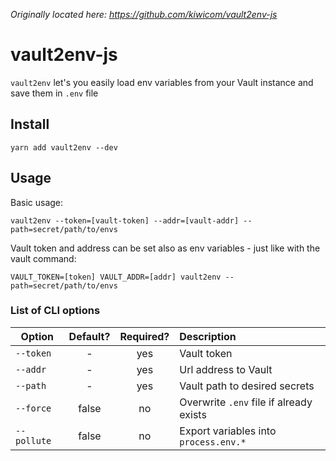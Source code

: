 _Originally located here: https://github.com/kiwicom/vault2env-js_

# vault2env-js

`vault2env` let's you easily load env variables from your Vault instance and save them in `.env` file

## Install

`yarn add vault2env --dev`

## Usage

Basic usage:

`vault2env --token=[vault-token] --addr=[vault-addr] --path=secret/path/to/envs`

Vault token and address can be set also as env variables - just like with the vault command:

`VAULT_TOKEN=[token] VAULT_ADDR=[addr] vault2env --path=secret/path/to/envs`

### List of CLI options

| Option        | Default?   | Required? | Description                               |
| ------------- |:----------:|:---------:|:------------------------------------------|
| `--token`     | -          | yes       | Vault token                               |
| `--addr`      | -          | yes       | Url address to Vault                      | 
| `--path`      | -          | yes       | Vault path to desired secrets             |
| `--force`     | false      | no        | Overwrite `.env` file if already exists   |
| `--pollute`   | false      | no        | Export variables into `process.env.*`     |

